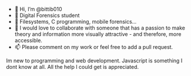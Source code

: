 - 👋 Hi, I’m @bittib010
- 👀 Digital Forensics student
- 🌱 Filesystems, C programming, mobile forensics...
- 💞️ I would love to collaborate with someone that has a passion to make theory and information more visually attractive - and therefore, more accessible.
- 📫 Please comment on my work or feel free to add a pull request.

Im new to programming and web development. Javascript is something I dont know at all. All the help I could get is appreciated.
